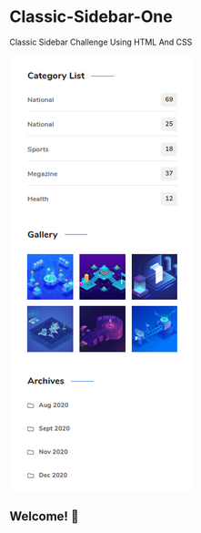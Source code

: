 # Classic-Sidebar-One
Classic Sidebar Challenge Using HTML And CSS

![Design preview for the Classic-Sidebar-One challenge](./images/frontend-task-classic-sidebar.png)

## Welcome! 👋
